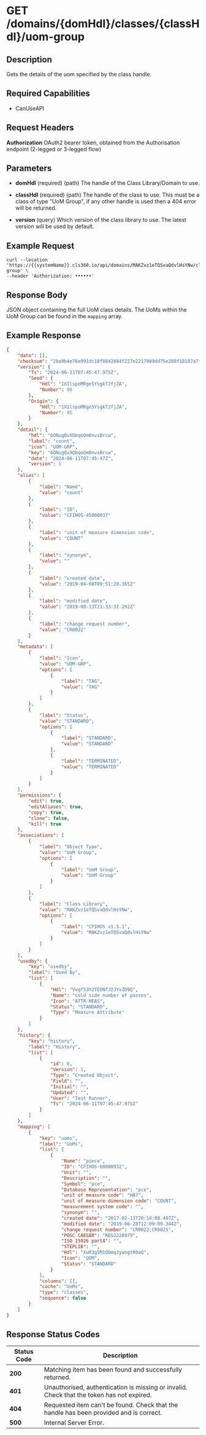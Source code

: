 # GET /domains/{domHdl}/classes/{classHdl}/uom-group

## Description
Gets the details of the uom specified by the class handle.

## Required Capabilities
* CanUseAPI

## Request Headers

**Authorization** OAuth2 bearer token, obtained from the Authorisation endpoint (2-legged or 3-legged flow)

## Parameters
* **domHdl** (required) (path) The handle of the Class Library/Domain to use.

* **classHdl** (required) (path) The handle of the class to use. This must be a class of type "UoM Group", if any other handle is used then a 404 error will be returned.

* **version** (query) Which version of the class library to use. The latest version will be used by default.


## Example Request
```
curl --location 'https://{{systemName}}.cls360.io/api/domains/MAKZvz1eTQSvaQdvlHsYNw/classes/6ONugQvXQbqoOm0nvxBrcw/uom-group' \
--header 'Authorization: ••••••'
```

## Response Body
JSON object containing the full UoM class details. The UoMs within the UoM Group can be found in the `mapping` array.

## Example Response
``` JSON
{
    "data": [],
    "checksum": "2ba9b4e76e991dc18f8842084f227e2217089dd75e288f18187a7f35bda7ce22",
    "version": {
        "Ts": "2024-06-11T07:45:47.975Z",
        "Seed": {
            "Hdl": "1XIlspoMRge5YsgkTJfjZA",
            "Number": 98
        },
        "Origin": {
            "Hdl": "1XIlspoMRge5YsgkTJfjZA",
            "Number": 95
        }
    },
    "detail": {
        "hdl": "6ONugQvXQbqoOm0nvxBrcw",
        "label": "count",
        "icon": "UOM-GRP",
        "key": "6ONugQvXQbqoOm0nvxBrcw",
        "date": "2024-06-11T07:45:47Z",
        "version": 1
    },
    "alias": [
        {
            "label": "Name",
            "value": "count"
        },
        {
            "label": "ID",
            "value": "CFIHOS-45000037"
        },
        {
            "label": "unit of measure dimension code",
            "value": "COUNT"
        },
        {
            "label": "synonym",
            "value": ""
        },
        {
            "label": "created date",
            "value": "2019-04-08T09:51:20.365Z"
        },
        {
            "label": "modified date",
            "value": "2019-08-13T21:33:32.292Z"
        },
        {
            "label": "change request number",
            "value": "CR0022"
        }
    ],
    "metadata": [
        {
            "label": "Icon",
            "value": "UOM-GRP",
            "options": [
                {
                    "label": "TAG",
                    "value": "TAG"
                }
            ]
        },
        {
            "label": "Status",
            "value": "STANDARD",
            "options": [
                {
                    "label": "STANDARD",
                    "value": "STANDARD"
                },
                {
                    "label": "TERMINATED",
                    "value": "TERMINATED"
                }
            ]
        }
    ],
    "permissions": {
        "edit": true,
        "editAliases": true,
        "copy": true,
        "clone": false,
        "kill": true
    },
    "associations": [
        {
            "label": "Object Type",
            "value": "UoM Group",
            "options": [
                {
                    "label": "UoM Group",
                    "value": "UoM Group"
                }
            ]
        },
        {
            "label": "Class Library",
            "value": "MAKZvz1eTQSvaQdvlHsYNw",
            "options": [
                {
                    "label": "CFIHOS v1.5.1",
                    "value": "MAKZvz1eTQSvaQdvlHsYNw"
                }
            ]
        }
    ],
    "usedby": {
        "key": "usedby",
        "label": "Used By",
        "list": [
            {
                "Hdl": "Vvgf53h2TEONfJ2JYvZD9Q",
                "Name": "cold side number of passes",
                "Icon": "ATTR-MEAS",
                "Status": "STANDARD",
                "Type": "Measure Attribute"
            }
        ]
    },
    "history": {
        "key": "history",
        "label": "History",
        "list": [
            {
                "id": 0,
                "Version": 1,
                "Type": "Created Object",
                "Field": "",
                "Initial": "",
                "Updated": "",
                "User": "Test Runner",
                "Ts": "2024-06-11T07:45:47.975Z"
            }
        ]
    },
    "mapping": [
        {
            "key": "uoms",
            "label": "UoMs",
            "list": [
                {
                    "Name": "piece",
                    "ID": "CFIHOS-60000932",
                    "Unit": "",
                    "Description": "",
                    "Symbol": "pce",
                    "Database Representation": "pce",
                    "unit of measure code": "H87",
                    "unit of measure dimension code": "COUNT",
                    "measurement system code": "",
                    "synonym": "",
                    "created date": "2017-02-13T20:14:08.497Z",
                    "modified date": "2019-06-28T12:09:09.344Z",
                    "change request number": "CR0022;CR0025",
                    "POSC CAESAR": "RDS2228979",
                    "ISO 15926 part4": "",
                    "STEPLIB": "",
                    "Hdl": "XuR3g5M1QbmqJywogtR0aQ",
                    "Icon": "UOM",
                    "Status": "STANDARD"
                }
            ],
            "columns": [],
            "cache": "UoMs",
            "type": "classes",
            "sequence": false
        }
    ]
}
```

## Response Status Codes
| Status Code | Description |
| -------- | ------- |
|**200** |Matching item has been found and successfully returned.|
|**401** |Unauthorised, authentication is missing or invalid. Check that the token has not expired.|
|**404** |Requested item can't be found. Check that the handle has been provided and is correct.|
|**500** |Internal Server Error.|


